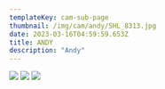 ```yaml
---
templateKey: cam-sub-page
thumbnail: /img/cam/andy/SHL_8313.jpg
date: 2023-03-16T04:59:59.653Z
title: ANDY 
description: "Andy"
---
```


![](/img/cam/andy/SHL_7912.png)
![](/img/cam/andy/SHL_7709.jpg)
![](/img/cam/andy/SHL_7873.png)
